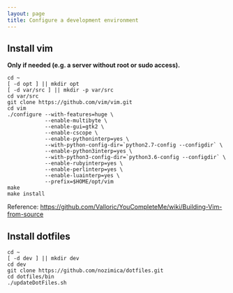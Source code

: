 ```yaml
---
layout: page
title: Configure a development environment
---
```


Install vim
------------

**Only if needed (e.g. a server without root or sudo access).**

    cd ~
    [ -d opt ] || mkdir opt
    [ -d var/src ] || mkdir -p var/src
    cd var/src
    git clone https://github.com/vim/vim.git
    cd vim
    ./configure --with-features=huge \
                --enable-multibyte \
                --enable-gui=gtk2 \
                --enable-cscope \
                --enable-pythoninterp=yes \
                --with-python-config-dir=`python2.7-config --configdir` \
                --enable-python3interp=yes \
                --with-python3-config-dir=`python3.6-config --configdir` \
                --enable-rubyinterp=yes \
                --enable-perlinterp=yes \
                --enable-luainterp=yes \
                --prefix=$HOME/opt/vim 
    make
    make install

Reference: https://github.com/Valloric/YouCompleteMe/wiki/Building-Vim-from-source

Install dotfiles
------------

    cd ~
    [ -d dev ] || mkdir dev
    cd dev
    git clone https://github.com/nozimica/dotfiles.git
    cd dotfiles/bin
    ./updateDotFiles.sh 

